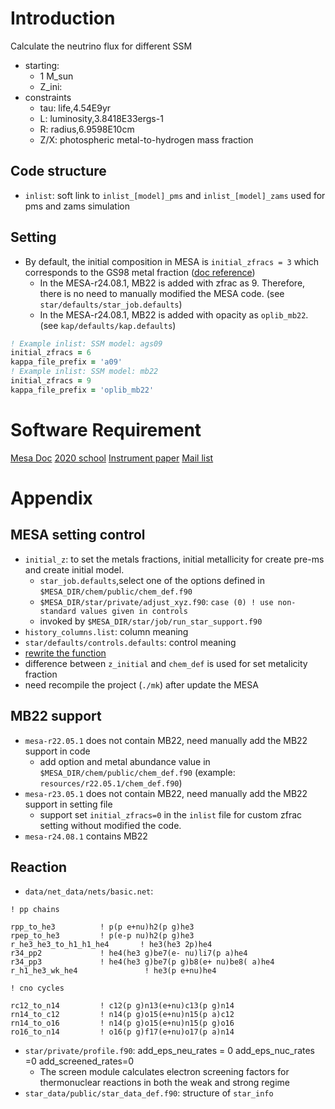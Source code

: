 # Introduction
Calculate the neutrino flux for different SSM
+ starting:
    + 1 M_sun
    + Z_ini:
+ constraints
    + tau: life,4.54E9yr
    + L: luminosity,3.8418E33ergs-1
    + R: radius,6.9598E10cm
    + Z/X: photospheric metal-to-hydrogen mass fraction

## Code structure
+ `inlist`: soft link to `inlist_[model]_pms` and `inlist_[model]_zams` used for pms and zams simulation

## Setting
+ By default, the initial composition in MESA is `initial_zfracs = 3` which corresponds to the GS98 metal fraction ([doc reference](https://docs.mesastar.org/en/24.08.1/using_mesa/building_inlists.html#initial-composition))
  + In the MESA-r24.08.1, MB22 is added with zfrac as 9. Therefore, there is no need to manually modified the MESA code. (see `star/defaults/star_job.defaults`)
  + In the MESA-r24.08.1, MB22 is added with opacity as `oplib_mb22`. (see `kap/defaults/kap.defaults`)
```fortran
! Example inlist: SSM model: ags09
initial_zfracs = 6
kappa_file_prefix = 'a09'
! Example inlist: SSM model: mb22
initial_zfracs = 9
kappa_file_prefix = 'oplib_mb22'
```

# Software Requirement
[Mesa Doc](https://docs.mesastar.org/en/release-r22.05.1/using_mesa/running.html)
[2020 school](https://cococubed.com/mesa_summer_school_2020/index.html)
[Instrument paper](https://arxiv.org/abs/1903.01426)
[Mail list](https://lists.mesastar.org/mailman/listinfo/mesa-users)

# Appendix
## MESA setting control
+ `initial_z`: to set the metals fractions, initial metallicity for create pre-ms and create initial model.
    - `star_job.defaults`,select one of the options defined in `$MESA_DIR/chem/public/chem_def.f90`
    - `$MESA_DIR/star/private/adjust_xyz.f90`: `case (0) ! use non-standard values given in controls`
    - invoked by `$MESA_DIR/star/job/run_star_support.f90`
+ `history_columns.list`: column meaning
+ `star/defaults/controls.defaults`: control meaning
+ [rewrite the function](https://docs.mesastar.org/en/release-r22.05.1/using_mesa/extending_mesa.html?highlight=run_star_extras#using-the-other-hooks)
+ difference between `z_initial` and `chem_def` is used for set metalicity fraction
+ need recompile the project (`./mk`) after update the MESA


## MB22 support
+ `mesa-r22.05.1` does not contain MB22, need manually add the MB22 support in code
  + add option and metal abundance value in `$MESA_DIR/chem/public/chem_def.f90` (example: `resources/r22.05.1/chem_def.f90`)
+ `mesa-r23.05.1` does not contain MB22, need manually add the MB22 support in setting file
  + support set `initial_zfracs=0` in the `inlist` file for custom zfrac setting without modified the code.
+ `mesa-r24.08.1` contains MB22

## Reaction
+ `data/net_data/nets/basic.net`:
```
! pp chains
         
rpp_to_he3          ! p(p e+nu)h2(p g)he3
rpep_to_he3         ! p(e-p nu)h2(p g)he3     
r_he3_he3_to_h1_h1_he4       ! he3(he3 2p)he4 
r34_pp2             ! he4(he3 g)be7(e- nu)li7(p a)he4 
r34_pp3             ! he4(he3 g)be7(p g)b8(e+ nu)be8( a)he4  
r_h1_he3_wk_he4               ! he3(p e+nu)he4     

! cno cycles

rc12_to_n14         ! c12(p g)n13(e+nu)c13(p g)n14
rn14_to_c12         ! n14(p g)o15(e+nu)n15(p a)c12
rn14_to_o16         ! n14(p g)o15(e+nu)n15(p g)o16
ro16_to_n14         ! o16(p g)f17(e+nu)o17(p a)n14
```
+ `star/private/profile.f90`: add_eps_neu_rates = 0 add_eps_nuc_rates =0 add_screened_rates=0
    - The screen module calculates electron screening factors for thermonuclear reactions in both the weak and strong regime
+ `star_data/public/star_data_def.f90`: structure of `star_info`

